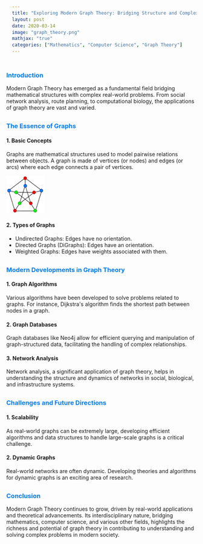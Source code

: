 ```yaml
---
title: "Exploring Modern Graph Theory: Bridging Structure and Complexity"
layout: post
date: 2020-03-14
image: "graph_theory.png"
mathjax: "true"
categories: ["Mathematics", "Computer Science", "Graph Theory"]
---
```


<style>
  h2 {
    border-bottom: 2px solid #EA950B;
    padding-bottom: 10px;
    margin-top: 40px;
  }

  h3 {
    color: #007bff;
    margin-top: 30px;
  }

  pre {
    background-color: #f9f9f9;
    padding: 15px;
    border-radius: 5px;
  }
</style>

### Introduction

Modern Graph Theory has emerged as a fundamental field bridging mathematical structures with complex real-world problems. From social network analysis, route planning, to computational biology, the applications of graph theory are vast and varied.

### The Essence of Graphs

#### 1. Basic Concepts

Graphs are mathematical structures used to model pairwise relations between objects. A graph is made of vertices (or nodes) and edges (or arcs) where each edge connects a pair of vertices.

<style>
.large-image {
    width: 100px;
    height: 100px;
}
</style>
<img src="/img/beauGraph.png" alt="Graph" class="large-image">


#### 2. Types of Graphs
- Undirected Graphs: Edges have no orientation.
- Directed Graphs (DiGraphs): Edges have an orientation.
- Weighted Graphs: Edges have weights associated with them.

### Modern Developments in Graph Theory
#### 1. Graph Algorithms
Various algorithms have been developed to solve problems related to graphs. For instance, Dijkstra's algorithm finds the shortest path between nodes in a graph.

#### 2. Graph Databases
Graph databases like Neo4j allow for efficient querying and manipulation of graph-structured data, facilitating the handling of complex relationships.

#### 3. Network Analysis
Network analysis, a significant application of graph theory, helps in understanding the structure and dynamics of networks in social, biological, and infrastructure systems.

### Challenges and Future Directions
#### 1. Scalability
As real-world graphs can be extremely large, developing efficient algorithms and data structures to handle large-scale graphs is a critical challenge.

#### 2. Dynamic Graphs
Real-world networks are often dynamic. Developing theories and algorithms for dynamic graphs is an exciting area of research.

### Conclusion
Modern Graph Theory continues to grow, driven by real-world applications and theoretical advancements. Its interdisciplinary nature, bridging mathematics, computer science, and various other fields, highlights the richness and potential of graph theory in contributing to understanding and solving complex problems in modern society.